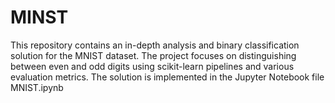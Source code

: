 # MINST
This repository contains an in-depth analysis and binary classification solution for the MNIST dataset. The project focuses on distinguishing between even and odd digits using scikit-learn pipelines and various evaluation metrics. The solution is implemented in the Jupyter Notebook file MNIST.ipynb
